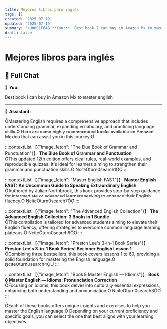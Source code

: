 ```yaml
---
title: Mejores libros para inglés
tags: []
created: '2025-07-19'
updated: '2025-07-19'
summary: "\U0001F64B **You:**  Best book I can buy in Amazon Mx to master english"
draft: false
---
```


# Mejores libros para inglés

## 🧠 Full Chat

🙋 **You:**

Best book I can buy in Amazon Mx to master english

---

🤖 **Assistant:**

Mastering English requires a comprehensive approach that includes understanding grammar, expanding vocabulary, and practicing language skills. Here are some highly recommended books available on Amazon Mexico that can assist you in this journey:

:::contextList
【{"image_fetch": "The Blue Book of Grammar and Punctuation"}】
**The Blue Book of Grammar and Punctuation**  
This updated 12th edition offers clear rules, real-world examples, and reproducible quizzes. It's ideal for learners aiming to strengthen their grammar and punctuation skills. citeturn0search1
:::

:::contextList
【{"image_fetch": "Master English FAST"}】
**Master English FAST: An Uncommon Guide to Speaking Extraordinary English**  
Authored by Julian Northbrook, this book provides step-by-step guidance for intermediate or advanced learners seeking to enhance their English fluency. citeturn0search7
:::

:::contextList
【{"image_fetch": "The Advanced English Collection"}】
**The Advanced English Collection: 3 Books in 1 Bundle**  
This compilation is tailored for advanced students aiming to elevate their English fluency, offering strategies to overcome common language learning plateaus. citeturn0search6
:::

:::contextList
【{"image_fetch": "Preston Lee's 3-in-1 Book Series"}】
**Preston Lee's 3-in-1 Book Series! Beginner English Lesson 1**  
Combining three bestsellers, this book covers lessons 1 to 60, providing a solid foundation for mastering the English language. citeturn0search4
:::

:::contextList
【{"image_fetch": "Book 8 Master English — Idioms"}】
**Book 8 Master English — Idioms: Pronunciation Correction**  
Focusing on idioms, this book delves into culturally essential expressions, enhancing both understanding and pronunciation. citeturn0search3
:::

Each of these books offers unique insights and exercises to help you master the English language. Depending on your current proficiency and specific goals, you can select the one that best aligns with your learning objectives.